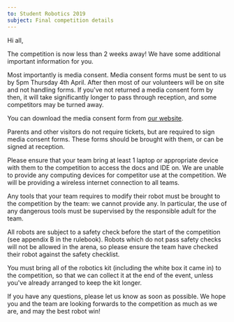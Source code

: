 ```yaml
---
to: Student Robotics 2019
subject: Final competition details
---
```


Hi all,

The competition is now less than 2 weeks away! We have some additional important information for you.

Most importantly is media consent. Media consent forms must be sent to us by 5pm Thursday 4th April. After then most of our volunteers will be on site and not handling
forms. If you've not returned a media consent form by then, it will take significantly longer to pass through reception, and some competitors may be turned away.

You can download the media consent form from [our website](https://studentrobotics.org/events/sr2019/competition/).

Parents and other visitors do not require tickets, but are required to sign media consent forms. These forms should be brought with them, or can be signed at reception.

Please ensure that your team bring at least 1 laptop or appropriate device with them to the competition to access the docs and IDE on. We are unable to provide any computing devices for competitor use at the competition. We will be providing a wireless internet connection to all teams.

Any tools that your team requires to modify their robot must be brought to the competition by the team: we cannot provide any. In particular, the use of any dangerous tools must be supervised by the responsible adult for the team.

All robots are subject to a safety check before the start of the competition (see appendix B in the rulebook). Robots which do not pass safety checks will not be allowed in the arena, so please ensure the team have checked their robot against the safety checklist.

You must bring all of the robotics kit (including the white box it came in) to the competition, so that we can collect it at the end of the event, unless you've already arranged to keep the kit longer.

If you have any questions, please let us know as soon as possible. We hope you and the team are looking forwards to the competition as much as we are, and may the best robot win!
